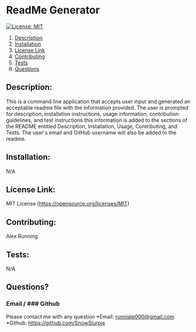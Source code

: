 # ReadMe Generator
[![License: MIT](https://img.shields.io/badge/License-MIT-yellow.svg)](https://opensource.org/licenses/MIT)
1. [Description](#description)
2. [Installation](#installation)
3. [License Link](#licenselink)
4. [Contributing](#contributing)
5. [Tests](#tests)
6. [Questions](#questions)
## Description:
This is a command line application that accepts user input and generated an acceptable readme file with the information provided. The user is prompted for description, installation instructions, usage information, contribution guidelines, and test instructions this information is added to the sections of the README entitled Description, Installation, Usage, Contributing, and Tests. The user's email and GitHub username will also be added to the readme.
## Installation:
N/A
## License Link:
MIT License
(https://opensource.org/licenses/MIT)
## Contributing:
Alex Running
## Tests:
N/A
## Questions? 
### Email / ### Github
Please contact me with any question
*Email:
runniale000@gmail.com
*Github:
https://github.com/SnowSlurpie
